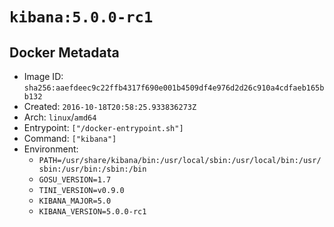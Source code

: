 # `kibana:5.0.0-rc1`

## Docker Metadata

- Image ID: `sha256:aaefdeec9c22ffb4317f690e001b4509df4e976d2d26c910a4cdfaeb165bb132`
- Created: `2016-10-18T20:58:25.933836273Z`
- Arch: `linux`/`amd64`
- Entrypoint: `["/docker-entrypoint.sh"]`
- Command: `["kibana"]`
- Environment:
  - `PATH=/usr/share/kibana/bin:/usr/local/sbin:/usr/local/bin:/usr/sbin:/usr/bin:/sbin:/bin`
  - `GOSU_VERSION=1.7`
  - `TINI_VERSION=v0.9.0`
  - `KIBANA_MAJOR=5.0`
  - `KIBANA_VERSION=5.0.0-rc1`
